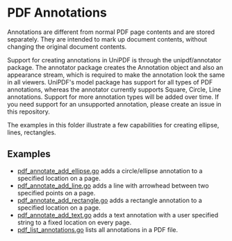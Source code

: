 # PDF Annotations

Annotations are different from normal PDF page contents and are stored separately.  They are intended to mark up
document contents, without changing the original document contents.

Support for creating annotations in UniPDF is through the unipdf/annotator package.
The annotator package creates the Annotation object and also an appearance stream, which is required to make
the annotation look the same in all viewers.
UniPDF's model package has support for all types of PDF annotations, whereas the annotator currently supports Square,
Circle, Line annotations.  Support for more annotation types will be added over time.  If you need support for an
unsupported annotation, please create an issue in this repository.

The examples in this folder illustrate a few capabilities for creating ellipse, lines, rectangles.

## Examples

- [pdf_annotate_add_ellipse.go](pdf_annotate_add_ellipse.go) adds a circle/ellipse annotation to a specified location on a page.
- [pdf_annotate_add_line.go](pdf_annotate_add_line.go) adds a line with arrowhead between two specified points on a page.
- [pdf_annotate_add_rectangle.go](pdf_annotate_add_rectangle.go) adds a rectangle annotation to a specified location on a page.
- [pdf_annotate_add_text.go](pdf_annotate_add_text.go) adds a text annotation with a user specified string to a fixed location on every page.
- [pdf_list_annotations.go](pdf_list_annotations.go) lists all annotations in a PDF file.

